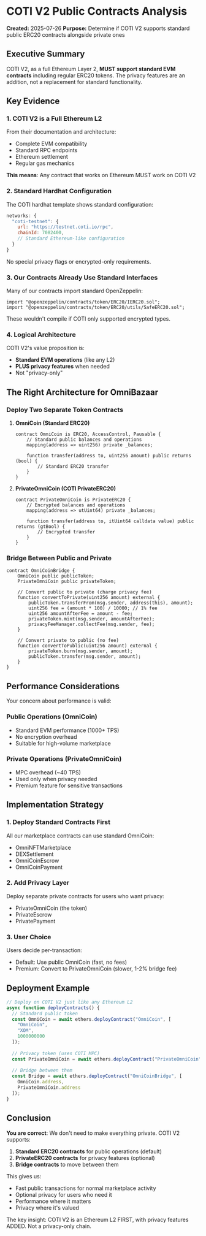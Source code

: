 # COTI V2 Public Contracts Analysis

**Created:** 2025-07-26
**Purpose:** Determine if COTI V2 supports standard public ERC20 contracts alongside private ones

## Executive Summary

COTI V2, as a full Ethereum Layer 2, **MUST support standard EVM contracts** including regular ERC20 tokens. The privacy features are an addition, not a replacement for standard functionality.

## Key Evidence

### 1. COTI V2 is a Full Ethereum L2

From their documentation and architecture:
- Complete EVM compatibility
- Standard RPC endpoints
- Ethereum settlement
- Regular gas mechanics

**This means**: Any contract that works on Ethereum MUST work on COTI V2

### 2. Standard Hardhat Configuration

The COTI hardhat template shows standard configuration:
```javascript
networks: {
  "coti-testnet": {
    url: "https://testnet.coti.io/rpc",
    chainId: 7082400,
    // Standard Ethereum-like configuration
  }
}
```

No special privacy flags or encrypted-only requirements.

### 3. Our Contracts Already Use Standard Interfaces

Many of our contracts import standard OpenZeppelin:
```solidity
import "@openzeppelin/contracts/token/ERC20/IERC20.sol";
import "@openzeppelin/contracts/token/ERC20/utils/SafeERC20.sol";
```

These wouldn't compile if COTI only supported encrypted types.

### 4. Logical Architecture

COTI V2's value proposition is:
- **Standard EVM operations** (like any L2)
- **PLUS privacy features** when needed
- Not "privacy-only"

## The Right Architecture for OmniBazaar

### Deploy Two Separate Token Contracts

1. **OmniCoin (Standard ERC20)**
   ```solidity
   contract OmniCoin is ERC20, AccessControl, Pausable {
       // Standard public balances and operations
       mapping(address => uint256) private _balances;
       
       function transfer(address to, uint256 amount) public returns (bool) {
           // Standard ERC20 transfer
       }
   }
   ```

2. **PrivateOmniCoin (COTI PrivateERC20)**
   ```solidity
   contract PrivateOmniCoin is PrivateERC20 {
       // Encrypted balances and operations
       mapping(address => utUint64) private _balances;
       
       function transfer(address to, itUint64 calldata value) public returns (gtBool) {
           // Encrypted transfer
       }
   }
   ```

### Bridge Between Public and Private

```solidity
contract OmniCoinBridge {
    OmniCoin public publicToken;
    PrivateOmniCoin public privateToken;
    
    // Convert public to private (charge privacy fee)
    function convertToPrivate(uint256 amount) external {
        publicToken.transferFrom(msg.sender, address(this), amount);
        uint256 fee = (amount * 100) / 10000; // 1% fee
        uint256 amountAfterFee = amount - fee;
        privateToken.mint(msg.sender, amountAfterFee);
        privacyFeeManager.collectFee(msg.sender, fee);
    }
    
    // Convert private to public (no fee)
    function convertToPublic(uint256 amount) external {
        privateToken.burn(msg.sender, amount);
        publicToken.transfer(msg.sender, amount);
    }
}
```

## Performance Considerations

Your concern about performance is valid:

### Public Operations (OmniCoin)
- Standard EVM performance (1000+ TPS)
- No encryption overhead
- Suitable for high-volume marketplace

### Private Operations (PrivateOmniCoin)
- MPC overhead (~40 TPS)
- Used only when privacy needed
- Premium feature for sensitive transactions

## Implementation Strategy

### 1. Deploy Standard Contracts First
All our marketplace contracts can use standard OmniCoin:
- OmniNFTMarketplace
- DEXSettlement
- OmniCoinEscrow
- OmniCoinPayment

### 2. Add Privacy Layer
Deploy separate private contracts for users who want privacy:
- PrivateOmniCoin (the token)
- PrivateEscrow
- PrivatePayment

### 3. User Choice
Users decide per-transaction:
- Default: Use public OmniCoin (fast, no fees)
- Premium: Convert to PrivateOmniCoin (slower, 1-2% bridge fee)

## Deployment Example

```typescript
// Deploy on COTI V2 just like any Ethereum L2
async function deployContracts() {
  // Standard public token
  const OmniCoin = await ethers.deployContract("OmniCoin", [
    "OmniCoin",
    "XOM",
    1000000000
  ]);
  
  // Privacy token (uses COTI MPC)
  const PrivateOmniCoin = await ethers.deployContract("PrivateOmniCoin");
  
  // Bridge between them
  const Bridge = await ethers.deployContract("OmniCoinBridge", [
    OmniCoin.address,
    PrivateOmniCoin.address
  ]);
}
```

## Conclusion

**You are correct**: We don't need to make everything private. COTI V2 supports:

1. **Standard ERC20 contracts** for public operations (default)
2. **PrivateERC20 contracts** for privacy features (optional)
3. **Bridge contracts** to move between them

This gives us:
- Fast public transactions for normal marketplace activity
- Optional privacy for users who need it
- Performance where it matters
- Privacy where it's valued

The key insight: COTI V2 is an Ethereum L2 FIRST, with privacy features ADDED. Not a privacy-only chain.